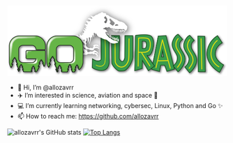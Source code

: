 ![alt text](https://github.com/allozavrr/Screenshots/blob/main/Go%2BJurrasic%2BLogo%2BFINAL.png "Hello, this is me!")

- 👋 Hi, I’m @allozavrr
- ✈️ I’m interested in science, aviation and space 🚀
- 💻 I’m currently learning networking, cybersec, Linux, Python and Go ✨ 
- 📫 How to reach me: https://github.com/allozavrr

![allozavrr's GitHub stats](https://github-readme-stats.vercel.app/api?username=allozavrr&show_icons=true&theme=radical)
[![Top Langs](https://github-readme-stats.vercel.app/api/top-langs/?username=allozavrr&layout=compact)](https://github.com/anuraghazra/github-readme-stats)
